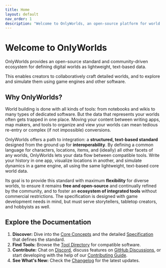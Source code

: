```yaml
---
title: Home
layout: default
nav_order: 1
description: "Welcome to OnlyWorlds, an open-source platform for world building and simulation"
---
```


# Welcome to OnlyWorlds

OnlyWorlds provides an open-source standard and community-driven ecosystem for defining digital worlds as lightweight, text-based data.

This enables creators to collaboratively craft detailed worlds, and to explore and simulate them using game engines and other software.

## Why OnlyWorlds?

World building is done with all kinds of tools: from notebooks and wikis to many types of dedicated software. But the data that represents your worlds often gets trapped in one place. Moving your content between writing apps, map makers, and tools to organize and view your worlds can mean tedious re-entry or complex (if not impossible) conversions.

OnlyWorlds offers a path to integration: a **structured, text-based standard** designed from the ground up for **interoperability**. By defining a common language for characters, locations, items, and (ideally) all other facets of any worlds, OnlyWorlds lets your data flow between compatible tools. Write your history in one app, visualize locations in another, and simulate dynamics in a game engine, all using the same lightweight, text-based core world data.

Its goal is to provide this standard with maximum **flexibility** for diverse worlds, to ensure it remains **free and open-source** and continually refined by the community, and to foster an **ecosystem of integrated tools** without commercial restrictions. The specification is designed with game development needs in mind, but must serve  storytellers, tabletop creators, and hobbyists as well.

## Explore the Documentation

1. **Discover:** Dive into the [Core Concepts](./core-concepts/) and the detailed [Specification](./specification/) that defines the standard.
2. **Find Tools:** Browse the [Tool Directory](./tool-directory/) for compatible software.
3. **Contribute:** Chat on [Discord](https://discord.gg/twCjqvVBwb), discuss features on [GitHub Discussions](https://github.com/OnlyWorlds/OnlyWorlds/discussions), or start developing with the help of our [Contributing Guide](./contributing/).
4. **See What's New:** Check the [Changelog](./changelog/) for the latest updates.

